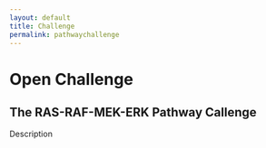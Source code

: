 ```yaml
---
layout: default
title: Challenge
permalink: pathwaychallenge
---
```


# Open Challenge
## The RAS-RAF-MEK-ERK Pathway Callenge

Description

